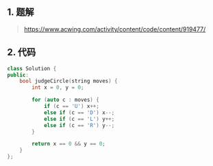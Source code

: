 ## 1. 题解
> https://www.acwing.com/activity/content/code/content/919477/

## 2. 代码
```c++
class Solution {
public:
    bool judgeCircle(string moves) {
        int x = 0, y = 0;

        for (auto c : moves) {
            if (c == 'U') x++;
            else if (c == 'D') x--;
            else if (c == 'L') y++;
            else if (c == 'R') y--;
        }

        return x == 0 && y == 0;
    }
};
```
